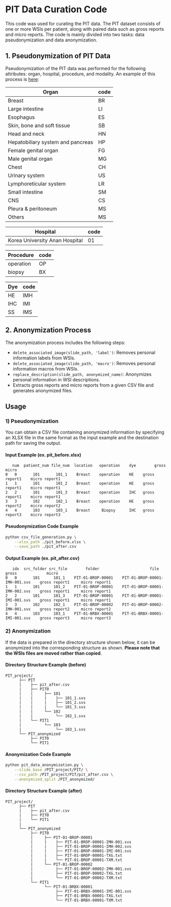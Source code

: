 # PIT Data Curation Code
This code was used for curating the PIT data. The PIT dataset consists of one or more WSIs per patient, along with paired data such as gross reports and micro reports. The code is mainly divided into two tasks: data pseudonymization and data anonymization.

## 1. Pseudonymization of PIT Data
Pseudonymization of the PIT data was performed for the following attributes: organ, hospital, procedure, and modality. An example of this process is [here](#1-pseudonymization):

| Organ                                  | code |
|--------------------------------------|--------|
| Breast                               | BR     |
| Large intestine                      | LI     |
| Esophagus                            | ES     |
| Skin, bone and soft tissue           | SB     |
| Head and neck                        | HN     |
| Hepatobiliary system and pancreas    | HP     |
| Female genital organ                 | FG     |
| Male genital organ                   | MG     |
| Chest                                | CH     |
| Urinary system                       | US     |
| Lymphoreticular system               | LR     |
| Small intestine                      | SM     |
| CNS                                  | CS     |
| Pleura & peritoneum                  | MS     |
| Others                               | MS     |

| Hospital                                  | code |
|--------------------------------------|--------|
| Korea University Anan Hospital       | 01     |

| Procedure                                  | code |
|--------------------------------------|--------|
| operation                            | OP     |
| biopsy                               | BX     |

| Dye                                  | code |
|--------------------------------------|--------|
| HE                                   | IMH    |
| IHC                                  | IMI    |
| SS                                   | IMS    |

## 2. Anonymization Process
The anonymization process includes the following steps:

- `delete_associated_image(slide_path, 'label')`: Removes personal information labels from WSIs.
- `delete_associated_image(slide_path, 'macro')`: Removes personal information macros from WSIs.
- `replace_description(slide_path, anonymized_name)`: Anonymizes personal information in WSI descriptions.
- Extracts gross reports and micro reports from a given CSV file and generates anonymized files.

## Usage

### 1) Pseudonymization
You can obtain a CSV file containing anonymized information by specifying an XLSX file in the same format as the input example and the destination path for saving the output.

#### Input Example (ex. pit_before.xlsx)
```
   num  patient_num file_num  location   operation    dye        gross            micro  
0   0       101       101_1    Breast    operation    HE    gross report1    micro report1
1   1       101       101_2    Breast    operation    HE    gross report1    micro report1
2   2       101       101_3    Breast    operation    IHC   gross report1    micro report1
3   3       102       102_1    Breast    operation    HE    gross report2    micro report2
4   4       103       103_1    Breast     Biopsy      IHC   gross report3    micro report3
```

#### Pseudonymization Code Example

```bash
python csv_file_generation.py \
    --xlsx_path ./pit_before.xlsx \
    --save_path ./pit_after.csv
```

#### Output Example (ex. pit_after.csv)
```
   idx  src_folder src_file        folder                      file                     gross             micro
0   0       101      101_1    PIT-01-BROP-00001    PIT-01-BROP-00001-IMH-001.svs    gross report1     micro report1    
1   1       101      101_2    PIT-01-BROP-00001    PIT-01-BROP-00001-IMH-002.svs    gross report1     micro report1
2   2       101      101_3    PIT-01-BROP-00001    PIT-01-BROP-00001-IMI-001.svs    gross report1     micro report1
3   3       102      102_1    PIT-01-BROP-00002    PIT-01-BROP-00002-IMH-001.svs    gross report2     micro report2
4   4       103      103_1    PIT-01-BRBX-00001    PIT-01-BRBX-00001-IMI-001.svs    gross report3     micro report3
```

### 2) Anonymization
If the data is prepared in the directory structure shown below, it can be anonymized into the corresponding structure as shown. **Please note that the WSIs files are moved rather than copied**.

#### Directory Structure Example (before)
```
PIT_project/
      ├── PIT
      |    ├── pit_after.csv
      |    ├── PIT0
      |    |     ├── 101
      |    |     |    ├── 101_1.svs
      |    |     |    ├── 101_2.svs
      |    |     |    └── 101_3.svs
      |    |     └── 102
      |    |          └── 102_1.svs
      |    └── PIT1
      |          └── 103
      |               └── 103_1.svs
      └── PIT_anonymized
           ├── PIT0
           └── PIT1
```

#### Anonymization Code Example
```bash
python pit_data_anonymization.py \
    --slide_base /PIT_project/PIT/ \
    --csv_path /PIT_project/PIT/pit_after.csv \
    --anonymized_split /PIT_anonymized/
```

#### Directory Structure Example (after)
```
PIT_project/
      ├── PIT
      |    ├── pit_after.csv
      |    ├── PIT0
      |    └── PIT1
      | 
      └── PIT_anonymized
           ├── PIT0
           |     ├── PIT-01-BROP-00001
           |     |    ├── PIT-01-BROP-00001-IMH-001.svs
           |     |    ├── PIT-01-BROP-00001-IMH-002.svs
           |     |    ├── PIT-01-BROP-00001-IMI-001.svs
           |     |    ├── PIT-01-BROP-00001-TXG.txt
           |     |    └── PIT-01-BROP-00001-TXM.txt
           |     └── PIT-01-BROP-00002
           |          ├── PIT-01-BROP-00002-IMH-001.svs
           |          ├── PIT-01-BROP-00002-TXG.txt
           |          └── PIT-01-BROP-00002-TXM.txt
           └── PIT1
                 └── PIT-01-BRBX-00001
                      ├── PIT-01-BRBX-00001-IMI-001.svs
                      ├── PIT-01-BRBX-00001-TXG.txt
                      └── PIT-01-BRBX-00001-TXM.txt
```

